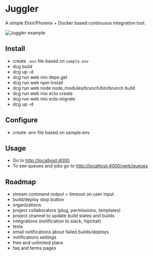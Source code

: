 # Juggler
A simple Elixir/Phoenix + Docker based continuous integration tool.

![Juggler example](http://s.pictub.club/2017/03/06/slLW55.png)

## Install
- create `.env` file based on `sample.env`
- dcg build
- dcg up -d
- dcg run web mix deps.get
- dcg run web npm Install
- dcg run web node node_modules/brunch/bin/brunch build
- dcg run web mix ecto.create
- dcg run web mix ecto.migrate
- dcg up -d

## Configure
- create .env file based on sample.env

## Usage
- Go to [http://localhost:4000](http://localhost:4000)
- To see queues and jobs go to [http://localhost:4000/verk/queues](http://localhost:4000/verk/queues)

## Roadmap
- stream command output + timeout on user input
- build/deploy stop button
- organizations
- project collaborators (plug, permissions, templates)
- project channel to update build states and builds
- integrations (notification to slack, hipchat)
- tests
- email notifications about failed builds/deploys
- notifications settings
- free and unlimited plans
- faq and terms pages
